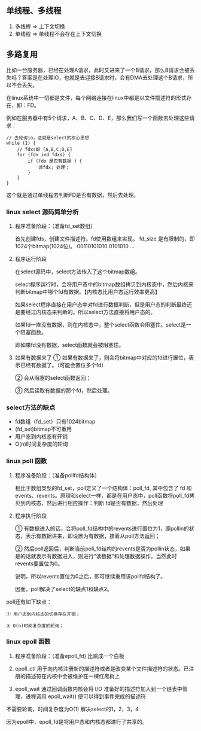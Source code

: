 ## 单线程、多线程

1. 多线程 => 上下文切换
2. 单线程 => 单线程不会存在上下文切换

## 多路复用

比如一台服务器，已经在处理A请求，此时又进来了一个B请求，那么B请求会被丢失吗？答案是在处理IO，也就是去迎接B请求时，会有DMA去处理这个B请求，所以不会丢失。

在linux系统中一切都是文件，每个网络连接在linux中都是以文件描述符的形式存在，即：FD。

例如在服务器中有5个请求，A、B、C、D、E，那么我们写一个函数去处理这些请求：

```
// 去轮询io，这就是select的核心思想
while (1) {
    // fdxs即 [A,B,C,D,E]
    for (fdx ind fdxs) {
        if (fdx 是否有数据 ) {
            读fdx; 处理；
        }
    }
}
```

这个就是通过单线程去判断FD是否有数据，然后去处理。


### linux select 源码简单分析

1. 程序准备阶段：（准备fd_set数组）

    首先创建fds，创建文件描述符。fd使用数组来实现。
    fd_size 是有限制的，即1024个bitmap(1024位)。 00110101010 0101010 ...

2. 程序运行阶段

    在select源码中，select方法传入了这个bitmap数组。
    
    select程序运行时，会将用户态中的bitmap数组拷贝到内核态中，然后内核来判断bitmap中哪个fd有数据。【内核态比用户态运行效率更高】

    如果select程序直接在用户态中对fd进行数据判断，但是用户态的判断最终还是要经过内核态来判断的。所以select方法直接将用户态的。

    如果fd一直没有数据，则在内核态中，整个select函数会阻塞住。select是一个阻塞函数。

    即如果fd没有数据，select函数就会被阻塞住。

3. 如果有数据来了
    ①  如果有数据来了，则会将bitmap中对应的fd进行置位，表示已经有数据了。（可能会置位多个fd）
    
    ②  会从阻塞的select函数返回；
    
    ③  然后读取有数据的那个fd，然后处理。


### select方法的缺点

- fd数组（fd_set）只有1024bitmap
- (fd_set)bitmap不可重用
- 用户态到内核态有开销
- O(n)时间复杂度的轮询


### linux poll 函数

1. 程序准备阶段：（准备pollfd结构体）

    相比于数组类型的fd_set，poll定义了一个结构体：poll_fd, 其中包含了 fd 和 events、revents。原理和select一样，都是在用户态中，poll函数将poll_fd拷贝到内核态，然后进行相应操作：判断     fd是否有数据，然后处理

2. 程序执行阶段

    ① 有数据进入的话，会将poll_fd结构中的revents进行置位为1，即pollin的状态，表示有数据进来，即设置为有数据，接着从poll方法返回；
    
    ② 然后poll返回后，判断当前poll_fd结构的revents是否为pollin状态，如果是的话就表示有数据进入，则进行”读数据“和处理数据操作。当然此时revents要置位为0。

    说明，所以revents置位为0之后，即可继续重用该pollfd结构了。

    因而，poll解决了select的缺点1和缺点2。

poll还有如下缺点：

    ① 用户态到内核态的切换存在开销；
    
    ② O(n)时间复杂度的轮询；



### linux epoll 函数

1. 程序准备阶段：（准备epoll_fd) 比喻成一个白板

2. epoll_ctl 用于向内核注册新的描述符或者是改变某个文件描述符的状态。已注册的描述符在内核中会被维护在一棵红黑树上

3. epoll_wait 通过回调函数内核会将 I/O 准备好的描述符加入到一个链表中管理，进程调用 epoll_wait() 便可以得到事件完成的描述符


不需要轮询，时间复杂度为O(1)
解决select的1，2，3，4

因为epoll中，epoll_fd是将用户态和内核态都进行了共享的。
